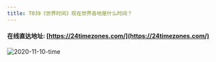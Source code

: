 ```yaml
---
title: T039《世界时间》现在世界各地是什么时间？
---
```


####  在线直达地址: [https://24timezones.com/](https://24timezones.com/)





![2020-11-10-time](https://www.v2fy.com/asset/0i/OnlineToolsBook/OnlineToolsBookMD/T039-24timezones-2020-11-06.assets/2020-11-10-time.gif)

